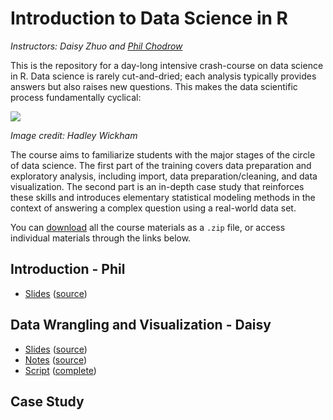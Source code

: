 # Introduction to Data Science in R
*Instructors: Daisy Zhuo and [Phil Chodrow](https://philchodrow.github.io/)*

This is the repository for a day-long intensive crash-course on data science in R. Data science is rarely cut-and-dried; each analysis typically provides answers but also raises new questions. This makes the data scientific process fundamentally cyclical:

![](http://r4ds.had.co.nz/diagrams/data-science.png)

*Image credit: Hadley Wickham*

The course aims to familiarize students with the major stages of the circle of data science. The first part of the training covers data preparation and exploratory analysis, including import, data preparation/cleaning, and data visualization. The second part is an in-depth case study that reinforces these skills and introduces elementary statistical modeling methods in the context of answering a complex question using a real-world data set. 

You can [download](https://github.com/PhilChodrow/data_science_intro/archive/master.zip) all the course materials as a `.zip` file, or access individual materials through the links below. 

## Introduction - Phil

- [Slides](https://philchodrow.github.io/data_science_intro/introduction/introduction.html) ([source](https://philchodrow.github.io/data_science_intro/introduction/introduction.md))

## Data Wrangling and Visualization - Daisy

- [Slides](https://philchodrow.github.io/data_science_intro/wrangle_viz/slides.html) ([source](https://philchodrow.github.io/data_science_intro/wrangle_viz/slides.md))
- [Notes](https://philchodrow.github.io/data_science_intro/wrangle_viz/notes.html) ([source](https://philchodrow.github.io/data_science_intro/wrangle_viz/notes.md))
- [Script](https://philchodrow.github.io/data_science_intro/wrangle_viz/script.R) ([complete](https://philchodrow.github.io/data_science_intro/wrangle_viz/script_complete.R))

## Case Study


